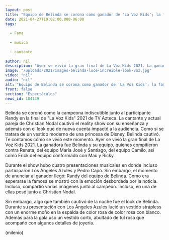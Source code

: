 ```yaml
---
layout: post
title: "Equipo de Belinda se corona como ganador de 'La Voz Kids'; la famosa impacta con increíble look"
date: 2021-04-27T19:02:00.000-06:00
tags:
  
  - Fama
  
  - musica
  
  - cantante
  
author: nil
description: "Ayer se vivió la gran final de La Voz Kids 2021. La ganadora fue Belinda y su equipo, quienes compitieron contra Renata, del equipo María José y Santiago, del equipo Camilo, así como Erick del equipo conformado con Mau y Ricky. "
image: "/uploads/2021/images-belinda-luce-increible-look-voz.jpg"
video: "nil"
audio: "nil"
alt: "Equipo de Belinda se corona como ganador de 'La Voz Kids'; la famosa impacta con increíble look"
front: false
section: "Espectáculos"
news_id: 184139
---
```


Belinda se coronó como la campeona indiscutible junto al participante Randy en la final de "La Voz Kids" 2021 de TV Azteca. La cantante y actual pareja de Christian Nodal cautivó el reality show con su enseñanza y además con el look que de nueva cuenta impactó a la audiencia. Como si se tratara de un vestido moderno de una princesa de Disney, Belinda cautivó. Te contamos cómo se vivió este momento. Ayer se vivió la gran final de La Voz Kids 2021. La ganadora fue Belinda y su equipo, quienes compitieron contra Renata, del equipo María José y Santiago, del equipo Camilo, así como Erick del equipo conformado con Mau y Ricky. 

Durante el show hubo cuatro presentaciones musicales en donde incluso participaron Los Ángeles Azules y Pedro Capó. Sin embargo, el momento de anunciar al ganador llegó: Randy del equipo de Belinda. Como era esperarse la famosa se mostró con la emoción desbordada por la noticia. Incluso, compartió varias imágenes junto al campeón. Incluso, en una de ellas posó junto a Christian Nodal. 

Sin embargo, algo que también cautivó de la noche fue el look de Belinda. Durante su presentación con Los Ángeles Azules lució un vestido strapless con un enorme moño en la espalda de color rosa de color rosa con blanco. 
Además para la gala usó un vestido corto, abultado de tul rosa que acompañó con algunos detalles de joyería. 

(milenio)